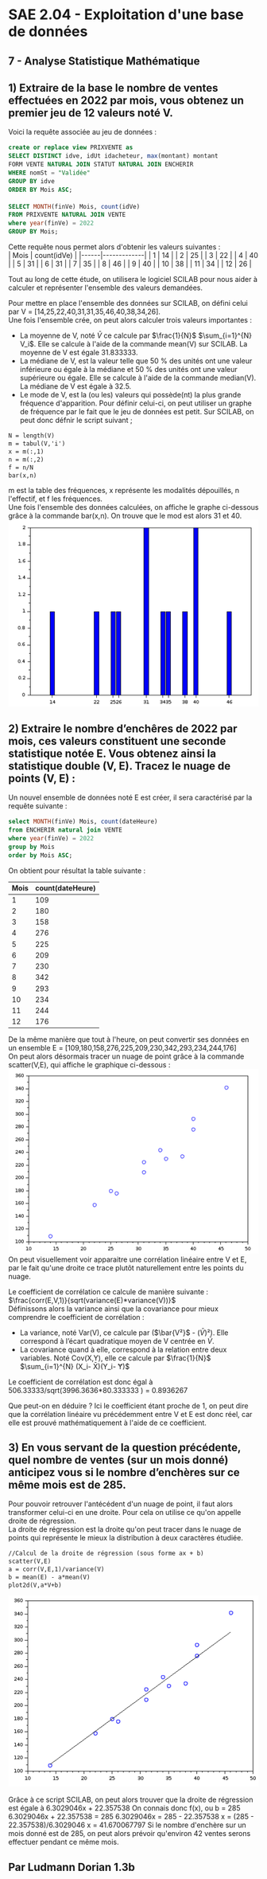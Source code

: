 # SAE 2.04 - Exploitation d'une base de données  

## 7 - Analyse Statistique Mathématique

## 1) Extraire de la base le nombre de ventes effectuées en 2022 par mois, vous obtenez un premier jeu de 12 valeurs noté V.

Voici la requête associée au jeu de données :  
```sql
create or replace view PRIXVENTE as
SELECT DISTINCT idve, idUt idacheteur, max(montant) montant
FORM VENTE NATURAL JOIN STATUT NATURAL JOIN ENCHERIR
WHERE nomSt = "Validée"
GROUP BY idve
ORDER BY Mois ASC;

SELECT MONTH(finVe) Mois, count(idVe)
FROM PRIXVENTE NATURAL JOIN VENTE
where year(finVe) = 2022
GROUP BY Mois;
```
Cette requête nous permet alors d'obtenir les valeurs suivantes :  
| Mois | count(idVe) |
|------|-------------|
|    1 |          14 |
|    2 |          25 |
|    3 |          22 |
|    4 |          40 |
|    5 |          31 |
|    6 |          31 |
|    7 |          35 |
|    8 |          46 |
|    9 |          40 |
|   10 |          38 |
|   11 |          34 |
|   12 |          26 |  

Tout au long de cette étude, on utilisera le logiciel SCILAB pour nous aider à calculer et représenter l'ensemble des valeurs demandées. 

Pour mettre en place l'ensemble des données sur SCILAB, on défini celui par V = [14,25,22,40,31,31,35,46,40,38,34,26].  
Une fois l'ensemble crée, on peut alors calculer trois valeurs importantes :
- La moyenne de V, noté $\bar{V}$ ce calcule par  $\frac{1}{N}$ $\sum_{i=1}^{N} V_i$. Elle se calcule à l'aide de la commande mean(V) sur SCILAB.
La moyenne de V est égale 31.833333.
- La médiane de V, est la valeur telle que 50 % des unités ont une valeur inférieure ou égale à la médiane et 50 % des unités ont une valeur supérieure ou égale.
Elle se calcule à l'aide de la commande median(V). La médiane de V est égale à 32.5.
- Le mode de V, est la (ou les) valeurs qui possède(nt) la plus grande fréquence d'apparition.
Pour définir celui-ci, on peut utiliser un graphe de fréquence par le fait que le jeu de données est petit.
Sur SCILAB, on peut donc défnir le script suivant ;
```
N = length(V)
m = tabul(V,'i')
x = m(:,1)
n = m(:,2)
f = n/N
bar(x,n)
```
m est la table des fréquences, x représente les modalités dépouillés, n l'effectif, et f les fréquences.  
Une fois l'ensemble des données calculées, on affiche le graphe ci-dessous grâce à la commande bar(x,n). On trouve que le mod est alors 31 et 40.  
![Graphe de fréquences](./Images/Fr%C3%A9quences.png)

## 2) Extraire le nombre d’enchêres de 2022 par mois, ces valeurs constituent une seconde statistique notée E. Vous obtenez ainsi la statistique double (V, E). Tracez le nuage de points (V, E) :  
Un nouvel ensemble de données noté E est créer, il sera caractérisé par la requête suivante :  
```sql
select MONTH(finVe) Mois, count(dateHeure)
from ENCHERIR natural join VENTE
where year(finVe) = 2022
group by Mois
order by Mois ASC;
```
On obtient pour résultat la table suivante :  

| Mois | count(dateHeure) |
|------|------------------|
|    1 |              109 |
|    2 |              180 |
|    3 |              158 |
|    4 |              276 |
|    5 |              225 |
|    6 |              209 |
|    7 |              230 |
|    8 |              342 |
|    9 |              293 |
|   10 |              234 |
|   11 |              244 |
|   12 |              176 |

De la même manière que tout à l'heure, on peut convertir ses données en un ensemble E = [109,180,158,276,225,209,230,342,293,234,244,176]  
On peut alors désormais tracer un nuage de point grâce à la commande scatter(V,E), qui affiche le graphique ci-dessous :  
![Nuage de point](./Images/Nuage.png)
On peut visuellement voir apparaitre une corrélation linéaire entre V et E, par le fait qu'une droite ce trace plutôt naturellement entre les points du nuage.  

Le coefficient de corrélation ce calcule de manière suivante : $\frac{corr(E,V,1)}{sqrt(variance(E)*variance(V))}$  
Définissons alors la variance ainsi que la covariance pour mieux comprendre le coefficient de corrélation :  

- La variance, noté Var(V), ce calcule par ($\bar{V²}$ - ($\bar{V}$)²). Elle correspond à l’écart quadratique moyen de V centrée en $\bar{V}$.
- La covariance quand à elle, correspond à la relation entre deux variables. Noté Cov(X,Y), elle ce calcule par $\frac{1}{N}$ $\sum_{i=1}^{N} (X_i- X̄)(Y_i- Ɏ)$

Le coefficient de corrélation est donc égal à 506.33333/sqrt(3996.3636*80.333333 ) = 0.8936267   

Que peut-on en déduire ?
Ici le coefficient étant proche de 1, on peut dire que la corrélation linéaire vu précédemment entre V et E est donc réel, car elle est prouvé mathématiquement à l'aide de ce coefficient.


## 3) En vous servant de la question précédente, quel nombre de ventes (sur un mois donné) anticipez vous si le nombre d’enchères sur ce même mois est de 285.


Pour pouvoir retrouver l'antécédent d'un nuage de point, il faut alors transformer celui-ci en une droite. Pour cela on utilise ce qu'on appelle droite de régression.  
La droite de régression est la droite qu'on peut tracer dans le nuage de points qui représente le mieux la distribution à deux caractères étudiée.
```
//Calcul de la droite de régression (sous forme ax + b)
scatter(V,E)
a = corr(V,E,1)/variance(V)
b = mean(E) - a*mean(V)
plot2d(V,a*V+b)
```

![Nuage de point avec la droite de régression](./Images/Droite.png)  

Grâce à ce script SCILAB, on peut alors trouver que la droite de régression est égale à 6.3029046x + 22.357538
On connais donc f(x), ou b = 285
6.3029046x + 22.357538 = 285
6.3029046x  = 285 - 22.357538
x = (285 - 22.357538)/6.3029046
x = 41.670067797
Si le nombre d'enchère sur un mois donné est de 285, on peut alors prévoir qu'environ 42 ventes serons effectuer pendant ce même mois.

## Par Ludmann Dorian 1.3b